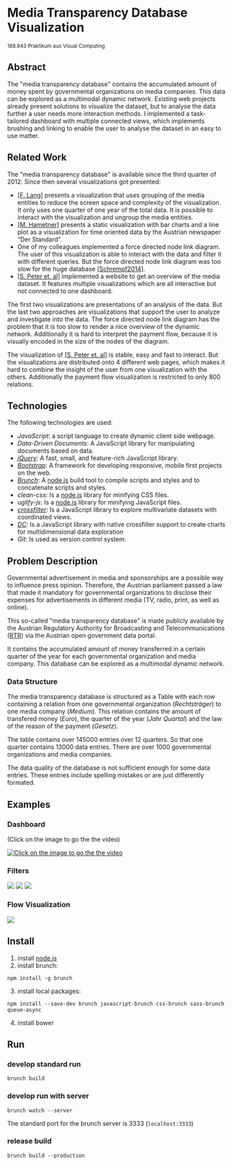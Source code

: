 # Media Transparency Database Visualization
<small>188.943 Praktikum aus Visual Computing</small>
    
## Abstract

The "media transparency database" contains the accumulated amount of
money spent by governmental organizations on media companies. This data
can be explored as a multimodal dynamic network. Existing web projects
already present solutions to visualize the dataset, but to analyse the
data further a user needs more interaction methods. I implemented a 
task-tailored dashboard with multiple connected views, which implements
brushing and linking to enable the user to analyse the dataset
in an easy to use matter.

## Related Work

  The "media transparency database" is available since the third quarter 
  of 2012. Since then several visualizations got presented:

  -   [\[F. Lang\]](http://www.paroli-magazin.at/555/) presents a visualization that uses grouping of the media
      entities to reduce the screen space and complexity of
      the visualization. It only uses one quarter of one year of the
      total data. It is possible to interact with the visualization and
      ungroup the media entities.
  -   [\[M. Hametner\]](http://derstandard.at/2000017464403/Regierungsinserate-406-Millionen-im-ersten-Quartal) presents a static visualization with bar charts and a line
      plot as a visualization for time oriented data by the Austrian
      newspaper “Der Standard”.
  -   One of my colleagues implemented a force directed node link diagram.
      The user of this visualization is able to interact with the data and
      filter it with different queries. But the force directed node link
      diagram was too slow for the huge database [\[Schrempf2014\]](http://web.student.tuwien.ac.at/~e0920136/Files/MTDV/src/MTDV.html).
  -   [\[S. Peter et. al\]](http://www.medien-transparenz.at/) implemented a website to get an overview of the
      media dataset. It features multiple visualizations which are all
      interactive but not connected to one dashboard.

  The first two visualizations are presentations of an analysis of the
  data. But the last two approaches are visualizations that support the
  user to analyze and investigate into the data. The force directed node
  link diagram has the problem that it is too slow to render a nice
  overview of the dynamic network. Additionally it is hard to interpret
  the payment flow, because it is visually encoded in the size of the
  nodes of the diagram. 

  The visualization of [\[S. Peter et. al\]](http://www.medien-transparenz.at/) is stable, easy and fast to interact. But
  the visualizations are distributed onto 4 different web pages, which
  makes it hard to combine the insight of the user from one visualization
  with the others. Additionally the payment flow visualization is
  restricted to only 800 relations. 

## Technologies

The following technologies are used:

 * _JavaScript_: a script language to create dynamic client side webpage.
 * _Data-Driven Documents_: A JavaScript library for manipulating documents based on data.
 * [_jQuery_](http://jquery.com/): A fast, small, and feature-rich JavaScript library.
 * [_Bootstrap_](http://getbootstrap.com/): A framework for developing responsive, mobile first projects on the web.
 * [_Brunch_](http://brunch.io/): A [node.js](https://nodejs.org) build tool to compile scripts and styles and to concatenate scripts and styles.
 * _clean-css_: Is a [node.js](https://nodejs.org) library for minifying CSS files.
 * _uglify-js_: Is a [node.js](https://nodejs.org) library for minifying JavaScript files.
 * [_crossfilter_](http://square.github.io/crossfilter/): Is a JavaScript library to explore multivariate datasets with coordinated views.
 * [_DC_](https://dc-js.github.io/dc.js/): Is a JavaScript library with native crossfilter support to create charts for multidimensional data exploration
 * _Git_: Is used as version control system.

## Problem Description

Governmental advertisement in media and sponsorships are a possible way
to influence press opinion. Therefore, the Austrian parliament passed a
law that made it mandatory for governmental organizations to disclose
their expenses for advertisements in different media (TV, radio, print,
as well as online).

This so-called "media transparency database" is made publicly available
by the Austrian Regulatory Authority for Broadcasting and
Telecommunications ([RTR](https://www.rtr.at/de/m/veroeffentl_medkftg_daten)) via the Austrian open government data portal.

It contains the accumulated amount of money transferred in a
certain quarter of the year for each governmental organization and media
company. This database can be explored as a multimodal dynamic network.

### Data Structure

The media transparency database is structured as a Table with each row
containing a relation from one governmental organization
(*Rechtsträger*) to one media company (*Medium*). This
relation contains the amount of transfered money (*Euro*), the quarter
of the year (*Jahr Quartal*) and the law of the reason of the payment
(*Gesetz*).

The table contains over 145000 entries over 12 quarters. So that one
quarter contains 13000 data entries. There are over 1000 governmental
organizations and media companies.

The data quality of the database is not sufficient enough for some data
entries. These entries include spelling mistakes or are just differently
formated.

## Examples

### Dashboard
(Click on the image to go the the video)


[![Click on the image to go the the video](documentation/slides/Dashboard.JPG)](https://youtu.be/04bdq54m_H8)

### Filters

![](documentation/slides/Years.PNG)
![](documentation/slides/Legal-Background.PNG)
![](documentation/slides/Expenses.PNG)

### Flow Visualization

![](documentation/slides/Wien.PNG)

## Install

1. install [node.js](nodejs.org)
2. install brunch:

```npm install -g brunch```

3. install local packages:

```npm install --save-dev brunch javascript-brunch css-brunch sass-brunch queue-async```

4. install bower

## Run

### develop standard run

```brunch build```

### develop run with server

```brunch watch --server```

The standard port for the brunch server is 3333 (```localhost:3333```)

### release build

```brunch build --production```



